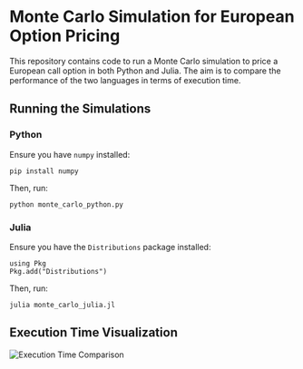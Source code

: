 
# Monte Carlo Simulation for European Option Pricing

This repository contains code to run a Monte Carlo simulation to price a European call option in both Python and Julia. The aim is to compare the performance of the two languages in terms of execution time.

## Running the Simulations

### Python

Ensure you have `numpy` installed:
```
pip install numpy
```

Then, run:
```
python monte_carlo_python.py
```

### Julia

Ensure you have the `Distributions` package installed:
```
using Pkg
Pkg.add("Distributions")
```

Then, run:
```
julia monte_carlo_julia.jl
```

## Execution Time Visualization

![Execution Time Comparison](./execution_time_comparison.png)
